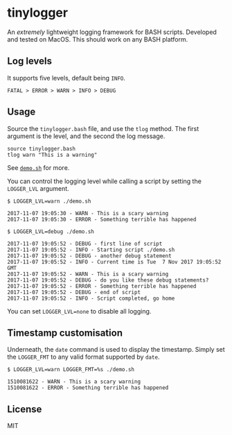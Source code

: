 # tinylogger

An *extremely* lightweight logging framework for BASH scripts.
Developed and tested on MacOS. This should work on any BASH platform.

## Log levels
It supports five levels, default being `INFO`.

    FATAL > ERROR > WARN > INFO > DEBUG


## Usage

Source the `tinylogger.bash` file, and use the `tlog` method.
The first argument is the level, and the second the log message.

    source tinylogger.bash
    tlog warn "This is a warning"

See [`demo.sh`](./demo.sh) for more.

You can control the logging level while calling a script by setting the `LOGGER_LVL` argument.

    $ LOGGER_LVL=warn ./demo.sh

```
2017-11-07 19:05:30 - WARN - This is a scary warning
2017-11-07 19:05:30 - ERROR - Something terrible has happened
```

    $ LOGGER_LVL=debug ./demo.sh

```
2017-11-07 19:05:52 - DEBUG - first line of script
2017-11-07 19:05:52 - INFO - Starting script ./demo.sh
2017-11-07 19:05:52 - DEBUG - another debug statement
2017-11-07 19:05:52 - INFO - Current time is Tue  7 Nov 2017 19:05:52 GMT
2017-11-07 19:05:52 - WARN - This is a scary warning
2017-11-07 19:05:52 - DEBUG - do you like these debug statements?
2017-11-07 19:05:52 - ERROR - Something terrible has happened
2017-11-07 19:05:52 - DEBUG - end of script
2017-11-07 19:05:52 - INFO - Script completed, go home
```

You can set `LOGGER_LVL=none` to disable all logging.

## Timestamp customisation

Underneath, the `date` command is used to display the timestamp. Simply set the `LOGGER_FMT` to any valid format supported by `date`.

    $ LOGGER_LVL=warn LOGGER_FMT=%s ./demo.sh

```
1510081622 - WARN - This is a scary warning
1510081622 - ERROR - Something terrible has happened
```

## License

MIT

